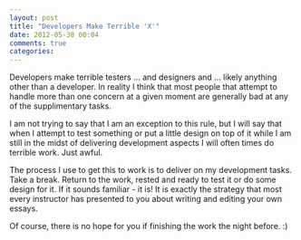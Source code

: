 ```yaml
---
layout: post
title: "Developers Make Terrible 'X'"
date: 2012-05-30 00:04
comments: true
categories: 
---
```


Developers make terrible testers ... and designers and ... likely anything other
than a developer. In reality I think that most people that attempt to handle
more than one concern at a given moment are generally bad at any of the
supplimentary tasks.

I am not trying to say that I am an exception to this rule, but I will say that
when I attempt to test something or put a little design on top of it while I am
still in the midst of delivering development aspects I will often times do
terrible work. Just awful.

The process I use to get this to work is to deliver on my development tasks.
Take a break. Return to the work, rested and ready to test it or do some design
for it. If it sounds familiar - it is! It is exactly the strategy that most
every instructor has presented to you about writing and editing your own essays.

Of course, there is no hope for you if finishing the work the night before. :)